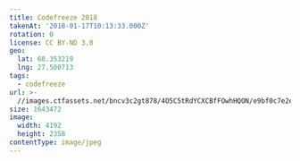 ```yaml
---
title: Codefreeze 2018
takenAt: '2018-01-17T10:13:33.000Z'
rotation: 0
license: CC BY-ND 3.0
geo:
  lat: 68.353219
  lng: 27.500713
tags:
  - codefreeze
url: >-
  //images.ctfassets.net/bncv3c2gt878/4O5C5tRdYCXCBfFOwhHQON/e9bf0c7e2e142d1a212bd6a5cc1c1619/codefreeze-2018_39801733641_o
size: 1643472
image:
  width: 4192
  height: 2358
contentType: image/jpeg
---
```


